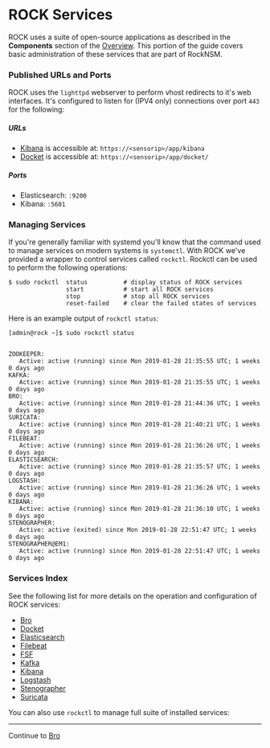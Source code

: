 # ROCK Services

ROCK uses a suite of open-source applications as described in the **Components**
section of the [Overview](overview/index.md). This portion of the guide covers
basic administration of these services that are part of RockNSM.


### Published URLs and Ports

ROCK uses the `lighttpd` webserver to perform vhost redirects to it's web
interfaces. It's configured to listen for (IPV4 only) connections over
port `443` for the following:  

##### URLs

* [Kibana](kibana.md) is accessible at: `https://<sensorip>/app/kibana`  
* [Docket](docket.md) is accessible at: `https://<sensorip>/app/docket/`  


##### Ports

* Elasticsearch: `:9200`
* Kibana: `:5601`



### Managing Services

If you're generally familiar with systemd you'll know that the command used to
manage services on modern systems is `systemctl`. With ROCK we've provided a
wrapper to control services called `rockctl`. Rockctl can be used to perform the
following operations:

```shell
$ sudo rockctl  status          # display status of ROCK services
                start           # start all ROCK services
                stop            # stop all ROCK services
                reset-failed    # clear the failed states of services
```

Here is an example output of `rockctl status`:  

```shell
[admin@rock ~]$ sudo rockctl status


ZOOKEEPER:
   Active: active (running) since Mon 2019-01-28 21:35:55 UTC; 1 weeks 0 days ago
KAFKA:
   Active: active (running) since Mon 2019-01-28 21:35:55 UTC; 1 weeks 0 days ago
BRO:
   Active: active (running) since Mon 2019-01-28 21:44:36 UTC; 1 weeks 0 days ago
SURICATA:
   Active: active (running) since Mon 2019-01-28 21:40:21 UTC; 1 weeks 0 days ago
FILEBEAT:
   Active: active (running) since Mon 2019-01-28 21:36:26 UTC; 1 weeks 0 days ago
ELASTICSEARCH:
   Active: active (running) since Mon 2019-01-28 21:35:57 UTC; 1 weeks 0 days ago
LOGSTASH:
   Active: active (running) since Mon 2019-01-28 21:36:26 UTC; 1 weeks 0 days ago
KIBANA:
   Active: active (running) since Mon 2019-01-28 21:36:10 UTC; 1 weeks 0 days ago
STENOGRAPHER:
   Active: active (exited) since Mon 2019-01-28 22:51:47 UTC; 1 weeks 0 days ago
STENOGRAPHER@EM1:
   Active: active (running) since Mon 2019-01-28 22:51:47 UTC; 1 weeks 0 days ago
```


### Services Index

See the following list for more details on the operation and configuration of
ROCK services:  

* [Bro](bro.md)
* [Docket](docket.md)
* [Elasticsearch](elasticsearch.md)
* [Filebeat](filebeat.md)
* [FSF](fsf.md)
* [Kafka](kafka.md)
* [Kibana](kibana.md)
* [Logstash](logstash.md)
* [Stenographer](stenographer.md)
* [Suricata](suricata.md)

You can also use `rockctl` to manage full suite of installed services:

---

Continue to [Bro](./bro.md)
